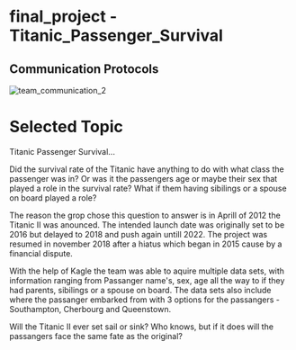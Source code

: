 # final_project - Titanic_Passenger_Survival

## Communication Protocols

![team_communication_2](https://user-images.githubusercontent.com/106495422/198314850-c9e5acbf-42a1-47bc-92cf-9494c95e862d.png)


# Selected Topic

Titanic Passenger Survival...

Did the survival rate of the Titanic have anything to do with what class the passenger was in? Or was it the passengers age or maybe their sex that played a role in the survival rate? What if them having sibilings or a spouse on board played a role?

The reason the grop chose this question to answer is in Aprill of 2012 the Titanic II was anounced. The intended launch date was originally set to be 2016 but delayed to 2018 and push again untill 2022. The project was resumed in november 2018 after a hiatus which began in 2015 cause by a financial dispute. 

With the help of Kagle the team was able to aquire multiple data sets, with information ranging from Passanger name's, sex, age all the way to if they had parents, sibilings or a spouse on board. The data sets also include where the passanger embarked from with 3 options for the passangers - Southampton, Cherbourg and Queenstown. 

Will the Titanic II ever set sail or sink? Who knows, but if it does will the passangers face the same fate as the original?






